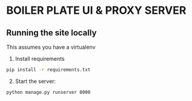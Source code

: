 BOILER PLATE UI & PROXY SERVER
=====

## Running the site locally

This assumes you have a virtualenv

1. Install requirements
```bash
pip install -r requirements.txt
```

2. Start the server:
```bash
python manage.py runserver 8000
```
